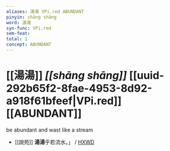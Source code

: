 ```yaml
---
aliases: 湯湯 VPi.red ABUNDANT
pinyin: shāng shāng
word: 湯湯
syn-func: VPi.red
sem-feat: 
total: 1
concept: ABUNDANT 
---
```

# [[湯湯]] *[[shāng shāng]]*  [[uuid-292b65f2-8fae-4953-8d92-a918f61bfeef|VPi.red]] [[ABUNDANT]]
be abundant and wast like a stream
 - [[說苑]] **湯湯**乎若流水。」 / [HXWD](https://hxwd.org/textview.html?location=CH1a0907_CHANT_008-8a.20)